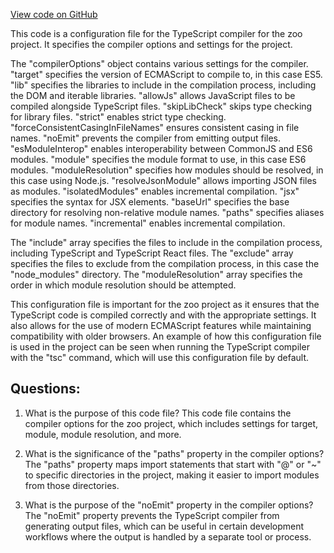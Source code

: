 [View code on GitHub](zoo-labs/zoo/blob/master/foundation/tsconfig.json)

This code is a configuration file for the TypeScript compiler for the zoo project. It specifies the compiler options and settings for the project. 

The "compilerOptions" object contains various settings for the compiler. "target" specifies the version of ECMAScript to compile to, in this case ES5. "lib" specifies the libraries to include in the compilation process, including the DOM and iterable libraries. "allowJs" allows JavaScript files to be compiled alongside TypeScript files. "skipLibCheck" skips type checking for library files. "strict" enables strict type checking. "forceConsistentCasingInFileNames" ensures consistent casing in file names. "noEmit" prevents the compiler from emitting output files. "esModuleInterop" enables interoperability between CommonJS and ES6 modules. "module" specifies the module format to use, in this case ES6 modules. "moduleResolution" specifies how modules should be resolved, in this case using Node.js. "resolveJsonModule" allows importing JSON files as modules. "isolatedModules" enables incremental compilation. "jsx" specifies the syntax for JSX elements. "baseUrl" specifies the base directory for resolving non-relative module names. "paths" specifies aliases for module names. "incremental" enables incremental compilation.

The "include" array specifies the files to include in the compilation process, including TypeScript and TypeScript React files. The "exclude" array specifies the files to exclude from the compilation process, in this case the "node_modules" directory. The "moduleResolution" array specifies the order in which module resolution should be attempted.

This configuration file is important for the zoo project as it ensures that the TypeScript code is compiled correctly and with the appropriate settings. It also allows for the use of modern ECMAScript features while maintaining compatibility with older browsers. An example of how this configuration file is used in the project can be seen when running the TypeScript compiler with the "tsc" command, which will use this configuration file by default.
## Questions: 
 1. What is the purpose of this code file?
   This code file contains the compiler options for the zoo project, which includes settings for target, module, module resolution, and more.

2. What is the significance of the "paths" property in the compiler options?
   The "paths" property maps import statements that start with "@" or "~" to specific directories in the project, making it easier to import modules from those directories.

3. What is the purpose of the "noEmit" property in the compiler options?
   The "noEmit" property prevents the TypeScript compiler from generating output files, which can be useful in certain development workflows where the output is handled by a separate tool or process.